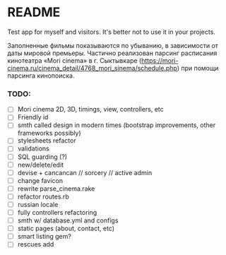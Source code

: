 # README

Test app for myself and visitors. It's better not to use it in your projects.

Заполненные фильмы показываются по убыванию, в зависимости от даты мировой премьеры.
Частично реализован парсинг расписания кинотеатра «Mori cinema» в г. Сыктывкаре (https://mori-cinema.ru/cinema_detail/4768_mori_sinema/schedule.php) при помощи парсинга кинопоиска.

### TODO:

- [ ] Mori cinema 2D, 3D, timings, view, controllers, etc
- [ ] Friendly id
- [ ] smth called design in modern times (bootstrap improvements, other frameworks possibly)
- [ ] stylesheets refactor
- [ ] validations
- [ ] SQL guarding (?)
- [ ] new/delete/edit
- [ ] devise + cancancan // sorcery // active admin
- [ ] change favicon
- [ ] rewrite parse_cinema.rake
- [ ] refactor routes.rb
- [ ] russian locale
- [ ] fully controllers refactoring
- [ ] smth w/ database.yml and configs
- [ ] static pages (about, contact, etc)
- [ ] smart listing gem?
- [ ] rescues add
